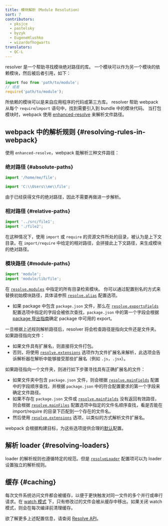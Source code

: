 ```yaml
---
title: 模块解析（Module Resolution）
sort: 7
contributors:
  - pksjce
  - pastelsky
  - byzyk
  - EugeneHlushko
  - wizardofhogwarts
translators:
  - QC-L
---
```


resolver 是一个帮助寻找模块绝对路径的库。
一个模块可以作为另一个模块的依赖模块，然后被后者引用，如下：

```js
import foo from 'path/to/module';
// 或者
require('path/to/module');
```

所依赖的模块可以是来自应用程序的代码或第三方库。
resolver 帮助 webpack 从每个 `require`/`import` 语句中，找到需要引入到 bundle 中的模块代码。
当打包模块时，webpack 使用 [enhanced-resolve](https://github.com/webpack/enhanced-resolve) 来解析文件路径。

## webpack 中的解析规则 {#resolving-rules-in-webpack}

使用 `enhanced-resolve`，webpack 能解析三种文件路径：

### 绝对路径 {#absolute-paths}

```js
import '/home/me/file';

import 'C:\\Users\\me\\file';
```

由于已经获得文件的绝对路径，因此不需要再做进一步解析。

### 相对路径 {#relative-paths}

```js
import '../src/file1';
import './file2';
```

在这种情况下，使用 `import` 或 `require` 的资源文件所处的目录，被认为是上下文目录。在 `import/require` 中给定的相对路径，会拼接此上下文路径，来生成模块的绝对路径。

### 模块路径 {#module-paths}

```js
import 'module';
import 'module/lib/file';
```

在 [`resolve.modules`](/configuration/resolve/#resolvemodules) 中指定的所有目录检索模块。
你可以通过配置别名的方式来替换初始模块路径，具体请参照 [`resolve.alias`](/configuration/resolve/#resolvealias) 配置选项。

- 如果 package 中包含 `package.json` 文件，那么在 [`resolve.exportsFields`](/configuration/resolve/#resolveexportsfields) 配置选项中指定的字段会被依次查找，`package.json` 中的第一个字段会根据 [package 导出指南](/guides/package-exports/)确定 package 中可用的 export。

一旦根据上述规则解析路径后，resolver 将会检查路径是指向文件还是文件夹。如果路径指向文件：

- 如果文件具有扩展名，则直接将文件打包。
- 否则，将使用 [`resolve.extensions`](/configuration/resolve/#resolveextensions) 选项作为文件扩展名来解析，此选项会告诉解析器在解析中能够接受那些扩展名（例如 `.js`，`.jsx`）。

如果路径指向一个文件夹，则进行如下步骤寻找具有正确扩展名的文件：

- 如果文件夹中包含 `package.json` 文件，则会根据 [`resolve.mainFields`](/configuration/resolve/#resolve-mainfields) 配置中的字段顺序查找，并根据 `package.json` 中的符合配置要求的第一个字段来确定文件路径。
- 如果不存在 `package.json` 文件或 [`resolve.mainFields`](/configuration/resolve/#resolvemainfields) 没有返回有效路径，则会根据 [`resolve.mainFiles`](/configuration/resolve/#resolvemainfiles) 配置选项中指定的文件名顺序查找，看是否能在 import/require 的目录下匹配到一个存在的文件名。
- 然后使用 [`resolve.extensions`](/configuration/resolve/#resolveextensions) 选项，以类似的方式解析文件扩展名。

webpack 会根据构建目标，为这些选项提供合理的[默认](/configuration/resolve)配置。

## 解析 loader {#resolving-loaders}

loader 的解析规则也遵循特定的规范。但是 [`resolveLoader`](/configuration/resolve/#resolveloader) 配置项可以为 loader 设置独立的解析规则。

## 缓存 {#caching}

每次文件系统访问文件都会被缓存，以便于更快触发对同一文件的多个并行或串行请求。在 [watch 模式](/configuration/watch/#watch) 下，只有修改过的文件会被从缓存中移出。如果关闭 watch 模式，则会在每次编译前清理缓存。

欲了解更多上述配置信息，请查阅 [Resolve API](/configuration/resolve)。
